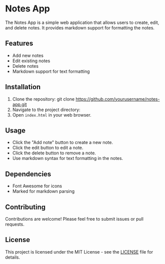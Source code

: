 # Notes App

The Notes App is a simple web application that allows users to create, edit, and delete notes. It provides markdown support for formatting the notes.

## Features

- Add new notes
- Edit existing notes
- Delete notes
- Markdown support for text formatting

## Installation

1. Clone the repository:  git clone https://github.com/yourusername/notes-app.git
2. Navigate to the project directory:
3. Open `index.html` in your web browser.

## Usage

- Click the "Add note" button to create a new note.
- Click the edit button to edit a note.
- Click the delete button to remove a note.
- Use markdown syntax for text formatting in the notes.

## Dependencies

- Font Awesome for icons
- Marked for markdown parsing

## Contributing

Contributions are welcome! Please feel free to submit issues or pull requests.

## License

This project is licensed under the MIT License - see the [LICENSE](LICENSE) file for details.


